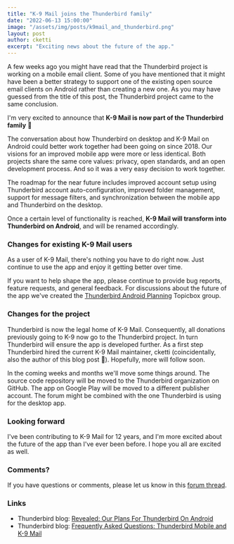 ```yaml
---
title: "K-9 Mail joins the Thunderbird family"
date: "2022-06-13 15:00:00"
image: "/assets/img/posts/k9mail_and_thunderbird.png"
layout: post
author: cketti
excerpt: "Exciting news about the future of the app."
---
```


A few weeks ago you might have read that the Thunderbird project is working on a mobile email client. Some of you have mentioned that it might have been a better strategy to support one of the existing open source email clients on Android rather than creating a new one. As you may have guessed from the title of this post, the Thunderbird project came to the same conclusion.

I'm very excited to announce that **K-9 Mail is now part of the Thunderbird family** 🎉

The conversation about how Thunderbird on desktop and K-9 Mail on Android could better work together had been going on since 2018. Our visions for an improved mobile app were more or less identical. Both projects share the same core values: privacy, open standards, and an open development process. And so it was a very easy decision to work together.

The roadmap for the near future includes improved account setup using Thunderbird account auto-configuration, improved folder management, support for message filters, and synchronization between the mobile app and Thunderbird on the desktop. 

Once a certain level of functionality is reached, **K-9 Mail will transform into Thunderbird on Android**, and will be renamed accordingly.

### Changes for existing K-9 Mail users

As a user of K-9 Mail, there's nothing you have to do right now. Just continue to use the app and enjoy it getting better over time. 

If you want to help shape the app, please continue to provide bug reports, feature requests, and general feedback. For discussions about the future of the app we've created the [Thunderbird Android Planning](https://thunderbird.topicbox.com/groups/android-planning) Topicbox group.

### Changes for the project

Thunderbird is now the legal home of K-9 Mail. Consequently, all donations previously going to K-9 now go to the Thunderbird project. In turn Thunderbird will ensure the app is developed further. As a first step Thunderbird hired the current K-9 Mail maintainer, cketti (coincidentally, also the author of this blog post 👋). Hopefully, more will follow soon.

In the coming weeks and months we'll move some things around. The source code repository will be moved to the Thunderbird organization on GitHub. The app on Google Play will be moved to a different publisher account. The forum might be combined with the one Thunderbird is using for the desktop app.

### Looking forward

I've been contributing to K-9 Mail for 12 years, and I'm more excited about the future of the app than I've ever been before. I hope you all are excited as well.


### Comments?

If you have questions or comments, please let us know in this [forum thread](https://forum.k9mail.app/t/k-9-mail-joins-the-thunderbird-family/4813).

### Links

* Thunderbird blog: [Revealed: Our Plans For Thunderbird On Android](https://blog.thunderbird.net/2022/06/revealed-thunderbird-on-android-plans-k9/)
* Thunderbird blog: [Frequently Asked Questions: Thunderbird Mobile and K-9 Mail](https://blog.thunderbird.net/2022/06/faq-thunderbird-mobile-and-k-9-mail/)
